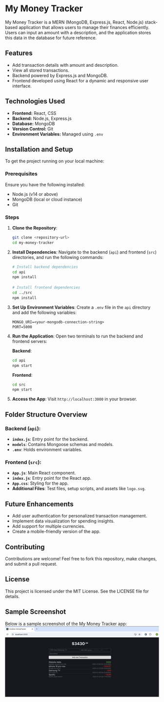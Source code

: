 # My Money Tracker

My Money Tracker is a MERN (MongoDB, Express.js, React, Node.js) stack-based application that allows users to manage their finances efficiently. Users can input an amount with a description, and the application stores this data in the database for future reference.

## Features

- Add transaction details with amount and description.
- View all stored transactions.
- Backend powered by Express.js and MongoDB.
- Frontend developed using React for a dynamic and responsive user interface.

## Technologies Used

- **Frontend:** React, CSS
- **Backend:** Node.js, Express.js
- **Database:** MongoDB
- **Version Control:** Git
- **Environment Variables:** Managed using `.env`

## Installation and Setup

To get the project running on your local machine:

### Prerequisites

Ensure you have the following installed:

- Node.js (v14 or above)
- MongoDB (local or cloud instance)
- Git

### Steps

1. **Clone the Repository**:

   ```bash
   git clone <repository-url>
   cd my-money-tracker
   ```

2. **Install Dependencies**:
   Navigate to the backend (`api`) and frontend (`src`) directories, and run the following commands:

   ```bash
   # Install backend dependencies
   cd api
   npm install

   # Install frontend dependencies
   cd ../src
   npm install
   ```

3. **Set Up Environment Variables**:
   Create a `.env` file in the `api` directory and add the following variables:

   ```env
   MONGO_URI=<your-mongodb-connection-string>
   PORT=5000
   ```

4. **Run the Application**:
   Open two terminals to run the backend and frontend servers:

   **Backend**:

   ```bash
   cd api
   npm start
   ```

   **Frontend**:

   ```bash
   cd src
   npm start
   ```

5. **Access the App**:
   Visit `http://localhost:3000` in your browser.

## Folder Structure Overview

### Backend (`api`):

- **`index.js`**: Entry point for the backend.
- **`models`**: Contains Mongoose schemas and models.
- **`.env`**: Holds environment variables.

### Frontend (`src`):

- **`App.js`**: Main React component.
- **`index.js`**: Entry point for the React app.
- **`App.css`**: Styling for the app.
- **Additional Files**: Test files, setup scripts, and assets like `logo.svg`.

## Future Enhancements

- Add user authentication for personalized transaction management.
- Implement data visualization for spending insights.
- Add support for multiple currencies.
- Create a mobile-friendly version of the app.

## Contributing

Contributions are welcome! Feel free to fork this repository, make changes, and submit a pull request.

## License

This project is licensed under the MIT License. See the LICENSE file for details.

## Sample Screenshot

Below is a sample screenshot of the My Money Tracker app:
![My Money Tracker Screenshot](public/images/sample.png)
